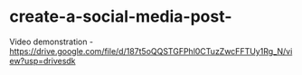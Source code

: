 # create-a-social-media-post-
Video demonstration - https://drive.google.com/file/d/187t5oQQSTGFPhl0CTuzZwcFFTUy1Rg_N/view?usp=drivesdk
